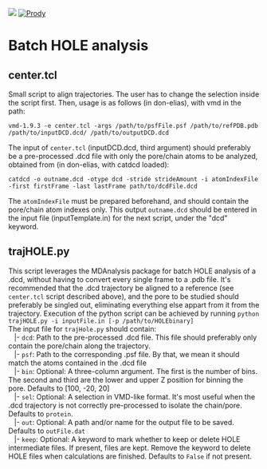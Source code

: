 ![](https://img.shields.io/badge/status-testing-yellow)
[![Prody](https://img.shields.io/badge/powered%20by-ProDy-9cf)](http://prody.csb.pitt.edu/index.html)

# Batch HOLE analysis

## center.tcl
Small script to align trajectories. The user has to change the selection inside the script first. Then, usage is as follows (in don-elias), with vmd in the path: <br />
```
vmd-1.9.3 -e center.tcl -args /path/to/psfFile.psf /path/to/refPDB.pdb /path/to/inputDCD.dcd/ /path/to/outputDCD.dcd
```
The input of `center.tcl` (inputDCD.dcd, third argument) should preferably be a pre-processed .dcd file with only the pore/chain atoms to be analyzed, obtained from (in don-elias, with catdcd loaded):

```
catdcd -o outname.dcd -otype dcd -stride strideAmount -i atomIndexFile -first firstFrame -last lastFrame path/to/dcdFile.dcd
```
The `atomIndexFile` must be prepared beforehand, and should contain the pore/chain atom indexes only.
This output `outname.dcd` should be entered in the input file (inputTemplate.in) for the next script, under the "dcd" keyword.

## trajHOLE.py
This script leverages the MDAnalysis package for batch HOLE analysis of a .dcd, without having to convert every single frame to a .pdb file.
It's recommended that the .dcd trajectory be aligned to a reference (see `center.tcl` script described above),
and the pore to be studied should preferably be singled out, eliminating everything else appart from it from the trajectory.
Execution of the python script can be achieved by running `python trajHOLE.py -i inputFile.in [-p /path/to/HOLEbinary]`<br/>
The input file for `trajHole.py` should contain:<br />
&nbsp;&nbsp; |- `dcd`: Path to the pre-processed .dcd file. This file should preferably only contain the pore/chain along the trajectory. <br />
&nbsp;&nbsp; |- `psf`: Path to the corresponding .psf file. By that, we mean it should match the atoms contained in the .dcd file <br />
&nbsp;&nbsp; |- `bin`: Optional: A three-column argument. The first is the number of bins. The second and third are the lower and upper Z position for binning the pore. Defaults to [100, -20, 20] <br />
&nbsp;&nbsp; |- `sel`: Optional: A selection in VMD-like format. It's most useful when the .dcd trajectory is not correctly pre-processed to isolate the chain/pore. Defaults to `protein`.<br />
&nbsp;&nbsp; |- `out`: Optional: A path and/or name for the output file to be saved. Defaults to `outFile.dat` <br />
&nbsp;&nbsp; |- `keep`: Optional: A keyword to mark whether to keep or delete HOLE intermediate files. If present, files are kept. Remove the keyword to delete HOLE files when calculations are finished. Defaults to `False` if not present.
